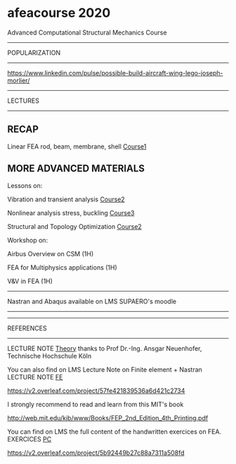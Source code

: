 # afeacourse 2020
Advanced Computational Structural Mechanics Course 

****
POPULARIZATION
****

https://www.linkedin.com/pulse/possible-build-aircraft-wing-lego-joseph-morlier/

****
LECTURES
****

## RECAP

Linear FEA rod, beam, membrane, shell [Course1](https://github.com/jomorlier/afeacourse/blob/master/RECAP/Course1.md)

## MORE ADVANCED MATERIALS 

Lessons on:

Vibration and transient analysis [Course2](https://github.com/jomorlier/afeacourse/blob/master/Vibration/Course2.md)

Nonlinear analysis stress, buckling [Course3](https://github.com/jomorlier/afeacourse/blob/master/Nonlinear/Course3.md)

Structural and Topology Optimization [Course2](https://github.com/jomorlier/afeacourse/blob/master/TopOpt/Course4.md)

Workshop on:

Airbus Overview on CSM (1H)

FEA for Multiphysics applications (1H)

V&V in FEA (1H)


****
Nastran and Abaqus available on LMS SUPAERO's moodle 
****

****
REFERENCES
****

LECTURE NOTE [Theory](https://web.calpoly.edu/~aneuenho/teaching/arce504coursematerial.pdf) thanks to Prof Dr.-Ing. Ansgar Neuenhofer, Technische Hochschule Köln

You can also find on LMS Lecture Note on Finite element + Nastran
LECTURE NOTE [FE](https://github.com/jomorlier/feacourse/blob/master/Courses/LectureNote.pdf)

https://v2.overleaf.com/project/57fe421839536a6d421c2734

I strongly recommend to read and learn from this MIT's book

http://web.mit.edu/kjb/www/Books/FEP_2nd_Edition_4th_Printing.pdf

You can find on LMS the full content of the handwritten exercices on FEA.
EXERCICES [PC](https://github.com/jomorlier/feacourse/blob/master/Courses/PC3A.pdf)

https://v2.overleaf.com/project/5b92449b27c88a7311a508fd








